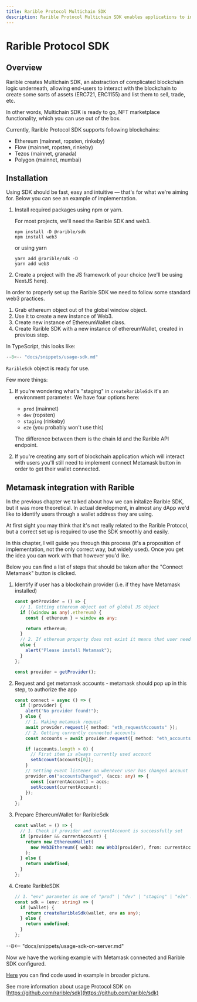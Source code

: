 ```yaml
---
title: Rarible Protocol Multichain SDK
description: Rarible Protocol Multichain SDK enables applications to interact with protocol easily: query, issue, trade NFTs on any blockchain supported
---
```


# Rarible Protocol SDK

## Overview

Rarible creates Multichain SDK, an abstraction of complicated blockchain logic underneath, allowing end-users to interact with the blockchain to create some sorts of assets (ERC721, ERC1155) and list them to sell, trade, etc.

In other words, Multichain SDK is ready to go, NFT marketplace functionality, which you can use out of the box.

Currently, Rarible Protocol SDK supports following blockchains:

* Ethereum (mainnet, ropsten, rinkeby)
* Flow (mainnet, ropsten, rinkeby)
* Tezos (mainnet, granada)
* Polygon (mainnet, mumbai)

## Installation

Using SDK should be fast, easy and intuitive — that's for what we're aiming for. Below you can see an example of implementation.

1. Install required packages using npm or yarn.

   For most projects, we'll need the Rarible SDK and web3.

    ```
    npm install -D @rarible/sdk
    npm install web3
    ```

   or using yarn

    ```
    yarn add @rarible/sdk -D
    yarn add web3
    ```

2. Create a project with the JS framework of your choice (we'll be using NextJS here).

In order to properly set up the Rarible SDK we need to follow some standard web3 practices.

1. Grab ethereum object out of the global window object.
2. Use it to create a new instance of Web3.
3. Create new instance of EthereumWallet class.
4. Create Rarible SDK with a new instance of ethereumWallet, created in previous step.

In TypeScript, this looks like:

```typescript
--8<-- "docs/snippets/usage-sdk.md"
```

`RaribleSdk` object is ready for use.

Few more things:

1. If you're wondering what's "staging" in `createRaribleSdk` it's an environment parameter. We have four options here:

   * `prod` (mainnet)
   * `dev` (ropsten)
   * `staging` (rinkeby)
   * `e2e` (you probably won't use this)

   The difference between them is the chain Id and the Rarible API endpoint.

2. If you're creating any sort of blockchain application which will interact with users you'll still need to implement connect Metamask button in order to get their wallet connected.

## Metamask integration with Rarible

In the previous chapter we talked about how we can initalize Rarible SDK, but it was more theoretical. In actual development, in almost any dApp we'd like to identify users through a wallet address they are using.

At first sight you may think that it's not really related to the Rarible Protocol, but a correct set up is required to use the SDK smoothly and easily.

In this chapter, I will guide you through this process (it's a proposition of implementation, not the only correct way, but widely used). Once you get the idea you can work with that however you'd like.

Below you can find a list of steps that should be taken after the "Connect Metamask" button is clicked.

1. Identify if user has a blockchain provider (i.e. if they have Metamask installed)

    ```typescript
    const getProvider = () => {
      // 1. Getting ethereum object out of global JS object
      if ((window as any).ethereum) {
        const { ethereum } = window as any;
    
        return ethereum;
      }
      // 2. If ethereum property does not exist it means that user needs to install Metamask
      else {
        alert("Please install Metamask");
      }
    };
    
    const provider = getProvider();
    ```

2. Request and get metamask accounts - metamask should pop up in this step, to authorize the app

    ```typescript
    const connect = async () => {
      if (!provider) {
        alert("No provider found!");
      } else {
        // 1. Making metamask request
        await provider.request({ method: "eth_requestAccounts" });
        // 2. Getting currently connected accounts
        const accounts = await provider.request({ method: "eth_accounts" });
    
        if (accounts.length > 0) {
          // First item is always currently used account
          setAccount(accounts[0]);
        }
        // Setting event listener on whenever user has changed account
        provider.on("accountsChanged", (accs: any) => {
          const [currentAccount] = accs;
          setAccount(currentAccount);
        });
      }
    };
    ```

3. Prepare EthereumWallet for RaribleSdk

    ```typescript
    const wallet = () => {
      // 1. Check if provider and currentAccount is successfully set
      if (provider && currentAccount) {
        return new EthereumWallet(
          new Web3Ethereum({ web3: new Web3(provider), from: currentAccount })
        );
      } else {
        return undefined;
      }
    };
    ```

4. Create RaribleSDK

    ```typescript
    // 1. "env" parameter is one of "prod" | "dev" | "staging" | "e2e" mentioned earlier
    const sdk = (env: string) => {
      if (wallet) {
        return createRaribleSdk(wallet, env as any);
      } else {
        return undefined;
      }
    };
    ```

--8<-- "docs/snippets/usage-sdk-on-server.md"

Now we have the working example with Metamask connected and Rarible SDK configured.

[Here](https://github.com/rarible/example/tree/master/src/sdk) you can find code used in example in broader picture.

See more information about usage Protocol SDK on [https://github.com/rarible/sdk](https://github.com/rarible/sdk)
